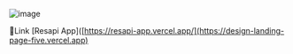 ![image](https://github.com/user-attachments/assets/3213888e-c373-49a7-8219-1df184119979)</br>

🚀Link [Resapi App]([https://resapi-app.vercel.app/](https://design-landing-page-five.vercel.app)</br>
